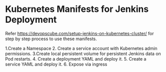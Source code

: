 # Kubernetes Manifests for Jenkins Deployment

Refer https://devopscube.com/setup-jenkins-on-kubernetes-cluster/ for step by step process to use these manifests.


1.Create a Namespace
2. Create a service account with Kubernetes admin permissions.
3.Create local persistent volume for persistent Jenkins data on Pod restarts.
4. Create a deployment YAML and deploy it.
5. Create a service YAML and deploy it.
6. Expose via ingress
